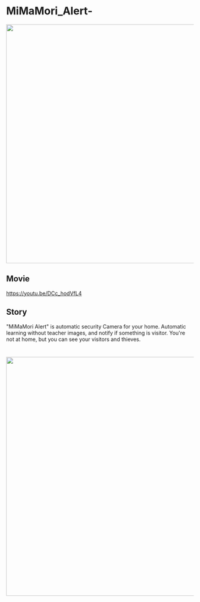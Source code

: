 # MiMaMori_Alert-

<img src="https://github.com/anoken/MiMaMori_Alert/blob/master/image/main_abst.jpg" width="640">

## Movie
https://youtu.be/DCc_hodVfL4

## Story
"MiMaMori Alert" is automatic security Camera for your home. Automatic learning without teacher images, and notify if something is visitor. You're not at home, but you can see your visitors and thieves.

#
<img src="https://github.com/anoken/MiMaMori_Alert/blob/master/image/NN.jpg" width="640">

